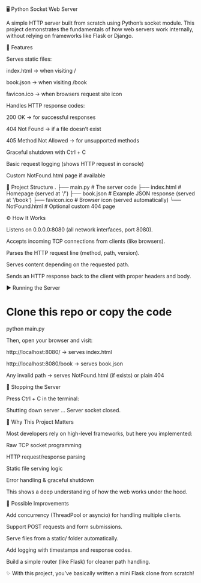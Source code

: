 🖥️ Python Socket Web Server

A simple HTTP server built from scratch using Python’s socket module.
This project demonstrates the fundamentals of how web servers work internally, without relying on frameworks like Flask or Django.

🚀 Features

Serves static files:

index.html → when visiting /

book.json → when visiting /book

favicon.ico → when browsers request site icon

Handles HTTP response codes:

200 OK → for successful responses

404 Not Found → if a file doesn’t exist

405 Method Not Allowed → for unsupported methods

Graceful shutdown with Ctrl + C

Basic request logging (shows HTTP request in console)

Custom NotFound.html page if available

📂 Project Structure
.
├── main.py          # The server code
├── index.html       # Homepage (served at '/')
├── book.json        # Example JSON response (served at '/book')
├── favicon.ico      # Browser icon (served automatically)
└── NotFound.html    # Optional custom 404 page

⚙️ How It Works

Listens on 0.0.0.0:8080 (all network interfaces, port 8080).

Accepts incoming TCP connections from clients (like browsers).

Parses the HTTP request line (method, path, version).

Serves content depending on the requested path.

Sends an HTTP response back to the client with proper headers and body.

▶️ Running the Server
# Clone this repo or copy the code
python main.py


Then, open your browser and visit:

http://localhost:8080/
 → serves index.html

http://localhost:8080/book
 → serves book.json

Any invalid path → serves NotFound.html (if exists) or plain 404

🛑 Stopping the Server

Press Ctrl + C in the terminal:

Shutting down server ...
Server socket closed.

🎯 Why This Project Matters

Most developers rely on high-level frameworks, but here you implemented:

Raw TCP socket programming

HTTP request/response parsing

Static file serving logic

Error handling & graceful shutdown

This shows a deep understanding of how the web works under the hood.

🔮 Possible Improvements

Add concurrency (ThreadPool or asyncio) for handling multiple clients.

Support POST requests and form submissions.

Serve files from a static/ folder automatically.

Add logging with timestamps and response codes.

Build a simple router (like Flask) for cleaner path handling.

✨ With this project, you’ve basically written a mini Flask clone from scratch!